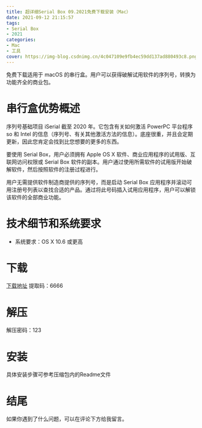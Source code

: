 ```yaml
---
title: 超详细Serial Box 09.2021免费下载安装（Mac）
date: 2021-09-12 21:15:57
tags:
- Serial Box
- 2021
categories:
- Mac
- 工具
cover: https://img-blog.csdnimg.cn/4c047109e9fb4ec59dd137ad880493c8.png
---
```


免费下载适用于 macOS 的串行盒。用户可以获得破解试用软件的序列号，转换为功能齐全的商业包。

# 串行盒优势概述
序列号基础项目 iSerial 截至 2020 年。它包含有关如何激活 PowerPC 平台程序 so 和 Intel 的信息（序列号、有关其他激活方法的信息）。底座很重，并且会定期更新，因此您肯定会找到比您想要的更多的东西。

要使用 Serial Box，用户必须拥有 Apple OS X 软件、商业应用程序的试用版、互联网访问权限或 Serial Box 软件的副本。用户通过使用所需软件的试用版开始破解软件，然后按照软件的注册过程进行。

用户无需提供软件制造商提供的序列号，而是启动 Serial Box 应用程序并滚动可用注册号列表以查找合适的产品。通过将此号码插入试用应用程序，用户可以解锁该软件的全部商业功能。

# 技术细节和系统要求
- 系统要求：OS X 10.6 或更高

# 下载
[下载地址](https://pan.baidu.com/s/1jUjvyiz9VF3rRezmE4vCyQ)
提取码：6666

# 解压
解压密码：123

# 安装
具体安装步骤可参考压缩包内的Readme文件

# 结尾
如果你遇到了什么问题，可以在评论下方给我留言。

